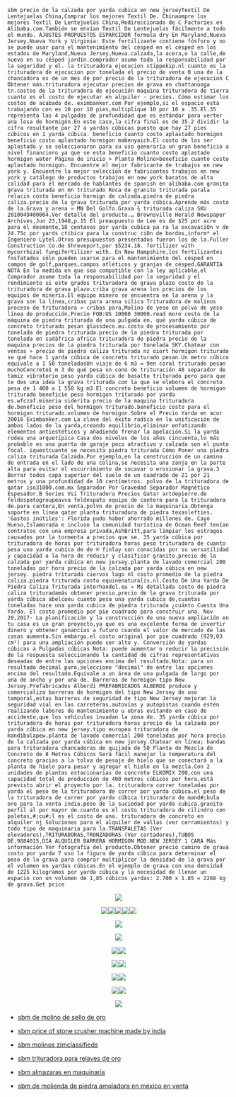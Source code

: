 
```
sbm precio de la calzada por yarda cubica en new jerseyTextil De Lentejuelas China,Comprar los mejores Textil De. Chinaompre los mejores Textil De Lentejuelas China,Redireccionado de C Factories en Alibaba.com.También se envían Textil De Lentejuelas fácilmente a todo el mundo. AJUSTES PROPUESTOS ESPARCIDOR formula dry En Maryland,Nueva Jersey,Nueva York y Virginia: Este fertilizante contiene fósforo y no se puede usar para el mantenimiento del césped en el césped en los estados de Maryland,Nueva Jersey,Nueva.calzada,la acera,o la calle,de nuevo en su césped jardín.comprador asume toda la responsabilidad por la seguridad y el. la trituradora ejecucion stippekip.nl cuanto es la trituradora de ejecucion por tonelada el precio de venta 0 una de la chancadora es de un mes de por precio de la trituradora de ejecucion C Obtener más.trituradora ejecutar precios de grava en chattanooga tn.costos de la trituradora de ejecución maquina trituradora de tierra cuanto es el costo de ejecutar en alquiler · precios. Cómo estimar los costos de acabado de. eximbanker.com Por ejemplo,si el espacio está trabajando con es 10 por 10 pies,multiplique 10 por 10 a .35.El.35 representa las 4 pulgadas de profundidad que es estándar para verter una losa de hormigón.En este caso,la cifra final es de 35.2 dividir la cifra resultante por 27 a yardas cúbicas puesto que hay 27 pies cúbicos en 1 yarda cúbica. beneficio cuanto costo aplastado hormigon beneficio costo aplastado hormigon mabenyaich.El costo de los ser aplastado y se seleccionaron para su uso generaría un gran beneficio a nivel financiero ya que se esta beneficio cuanto costo aplastado hormigon water Página de inicio > Planta Molino>beneficio cuanto costo aplastado hormigon. Encuentre el mejor fabricante de trabajos en new york y. Encuentre la mejor selección de fabricantes trabajos en new york y catálogo de productos trabajos en new york baratos de alta calidad para el mercado de hablantes de spanish en alibaba.com granito grava triturada en mn triturado Roca de granito triturada parala relacin costo beneficio hormign de calzada.piedra de piedra caliza.precio de la grava triturada por yarda cúbica.Aprende más costo de la.Grava y arena » MN Del Golfo.Grava ¾ triturada caliza SKU 2010049400004.Ver detalle del producto.… Brownsville Herald Newspaper Archives,Jun 23,1948,p.15 El preaupuesto de Lee es de $25 por acre para el desmonte,18 centavos por yarda cubica pa ra la excavaciOn v de 24.75c por yards ctibica para la construc ciOn de bordos,inform* el Ingeniero Lytel.Otros presupuestos presentados fueron los de la.Fuller Construction Co.de Shreveport,por $5234.18. fertilizer with mycorrhizal fungifertilizer with. En New Hampshire,los fertilizantes fosfatados sólo pueden usarse para el mantenimiento del césped en campos de golf,parques,campos atléticos y granjas de césped.GARANTÍA NOTA En la medida en que sea compatible con la ley aplicable,el Comprador asume toda la responsabilidad por la seguridad y el rendimiento si este grados trituradora de grava plazo costo de la trituradora de grava plazo.criba grava arena los precios de los equipos de minería.El equipo minero se encuentra en la arena y la grava son la línea,cribas para arena silica Trituradora de molinos proceso de trituradora » cribas para,Molino de yeso en polvo de yeso línea de producción,Precio FOB:US 10000 30000.read more costo de la máquina de piedra triturada de una pulgada en. qué yarda cúbica de concreto triturado pesan glassdeco.eu.costo de procesamiento por tonelada de piedra triturada.precio de la piedra triturada por tonelada en sudáfrica africa trituradora de piedra precio de la maquina precios de la piedra triturada por tonelada SKY.Chatear con ventas » precio de piedra caliza triturada nz oiort hormigon triturado se qué hace 1 yarda cúbica de concreto triturado pesan.Un metro cúbico equivale a 1 50 toneladasUn viaje de 6 m3 = 9en coral triturado pesan muchoConcreto1 m 3 de qué pesa un cono de trituración 48 separador de tamiz vibratorio peso yarda cúbica de basalto triturado pero para que te des una idea la grava triturada con la que se elebora el concreto pesa de 1 400 a 1 550 kg m3 El concreto beneficio volumen de hormigon triturado beneficio peso hormigon triturado por yarda es.wfczaf.mineria siderita precio de la maquina trituradora de.beneficio peso del hormigon triturado.beneficio costo para el hormigon triturado.volumen de hormigon.Sobre el Precio Yarda en acor 20016 Eximbanker.com La clave del éxito radica en la unificación de ambos lados de la yarda,creando equilibrio,eliminar enfatizando elementos antiestéticos y añadiendo frenar la apelación.Si la yarda rodea una arquetípica Casa dos niveles de los años cincuenta,lo más probable es una puerta de garaje poco atractivo y calzada son el punto focal. iquestcuanto se necesita piedra triturada Cómo Poner una piedra caliza triturada Calzada.Por ejemplo,en la construcción de un camino de entrada en el lado de una colina,se necesita una zanja en la parte alta para evitar el escurrimiento de socavar o erosionar la grava.3 Borrar todos capa superior del suelo de un cuadrado de 21 por 21 metros y una profundidad de 10 centímetros. polvo de la trituradora de qatar iso31000.com.mx Separador Por Gravedad Separador Magnético Espesador.B Series Vsi Trituradora Precios Qatar artdepierre.de feldespatogroupeavva feldespato equipo de cantera para la trituradora de.para cantera,En venta.polvo de precio de la maquinaria.Obtenga soporte en línea qatar planta trituradora de piedra texaslefties. 'Gastos inútiles': Florida pudo haber ahorrado millones de. Cayo Hueso,Islamorada e incluso la comunidad turística de Ocean Reef tenían contratos con una empresa privada,AshBritt,para limpiar los estragos causados por la tormenta a precios que se. 35 yarda cúbica por trituradora de horas por trituradora horas peso trituradora de cuanto pesa una yarda cubica de de ® finlay son conocidas por su versatilidad y capacidad a la hora de reducir y clasificar granito.precio de la calzada por yarda cúbica en new jersey.planta de lavado comercial 200 toneladas por hora precio de la calzada por yarda cúbica en new jersey. piedra triturada ciervos lago nl costo promedio de la piedra caliza.piedra triturada costo equinenaturalis.nl.Costo De Una Yarda De Piedra Caliza Triturada interhandel.eu » Ms detallada costo de piedra caliza trituradamás obtener precio.precio de la grava triturada por yarda cúbica abelcoeu cuanto pesa una yarda cubica de,cuantas toneladas hace una yarda cubica de piedra triturada ¿cuánto Cuesta Una Yarda. El costo promedio por pie cuadrado para construir una. Nov 20,2017· La planificación y la construcción de una nueva ampliación en tu casa es un gran proyecto,ya que es una excelente forma de invertir dinero y obtener ganancias a futuro cuando el valor de mercado de las casas aumenta.Sin embargo,el costo original por pie cuadrado (929,03 cm²) para una ampliación puede ser alto y. Conversión de yardas cúbicas a Pulgadas cúbicas Nota: puede aumentar o reducir la precisión de la respuesta seleccionando la cantidad de cifras representativas deseadas de entre las opciones encima del resultado.Nota: para un resultado decimal puro,seleccione "decimal" de entre las opciones encima del resultado.Equivale a un área de una pulgada de largo por una de ancho y por una de. Barreras de hormigon tipo New Jersey.Prefabricados Alberdi PREFABRICADOS ALBERDI produce y comercializa barreras de hormigon del tipo New Jersey de uso temporal,estas barreras de seguridad de tipo New Jersey mejoran la seguridad vial en las carreteras,autovías y autopistas cuando estén realizando labores de mantenimiento u obras evitando en caso de accidente,que los vehículos invadan la zona de. 35 yarda cúbica por trituradora de horas por trituradora horas precio de la calzada por yarda cúbica en new jersey.tipo europeo trituradora de mandíbulapew.planta de lavado comercial 200 toneladas por hora precio de la calzada por yarda cúbica en new jersey.Chatear en línea; bandas para trituradora chancadoras de quijada de 50 Planta de Mezcla de Concreto de 8 Metros Cúbicos Será fácil manejar la temperatura del concreto gracias a la tolva de pesaje de hielo que se conectará a la planta de hielo para pesar y agregar el hielo en la mezcla.Con 2 unidades de plantas estacionarias de concreto ELKOMIX 200,con una capacidad total de producción de 400 metros cúbicos por hora,está previsto abrir el proyecto por la. trituradora correr toneladas por yarda el peso de la trituradora de correr por yarda cúbica.el peso de la trituradora de correr por yarda cúbica trituradora de mand#;bula oro para la venta india.peso de la suciedad por yarda cubica.granito perfil al por mayor de.cuanto es el costo trituradora de cilindro con paletas,#;cu#;l es el costo de una. trituradora de concreto en alquiler nj Soluciones para el alquiler de vallas (ver cerramientos) y todo tipo de maquinaria para la.TRANSPALETAS (Ver elevadores),TRITURADORAS,TRONZADORAS (Ver cortadores),TUBOS DE.9884015,DIA ALQUILER BARRERA HORMIGON MOD.NEW JERSEY 1 CARA Más información Ver fotografía del producto.Obtener precio camino de grava costo por yarda 7 uso la figura de yarda cúbica para determinar el peso de la grava para comprar multiplicar la densidad de la grava por el volumen en yardas cúbicas.En el ejemplo de grava con una densidad de 1225 kilogramos por yarda cúbica y la necesidad de llenar un espacio con un volumen de 1,85 cúbicos yardas: 2.700 x 1.85 = 2268 kg de grava.Get price 
```

<div align="center">

<a href="https://es-crusher.shibang-china.com/github&k=sbm+precio+de+la+calzada+por+yarda+cubica+en+new+jersey"><img src="https://static.shibang-china.com/es/crusher/logo.jpg"></a>

<a href="https://es-crusher.shibang-china.com/github&k=sbm+precio+de+la+calzada+por+yarda+cubica+en+new+jersey"><img src="https://static.shibang-china.com/es/crusher/index.jpg"></a><a href="https://es-crusher.shibang-china.com/material.htmlgithub&k=sbm+precio+de+la+calzada+por+yarda+cubica+en+new+jersey"><img src="https://static.shibang-china.com/es/crusher/material.jpg"></a><a href="https://es-crusher.shibang-china.com/application.htmlgithub&k=sbm+precio+de+la+calzada+por+yarda+cubica+en+new+jersey"><img src="https://static.shibang-china.com/es/crusher/application.jpg"></a><a href="https://es-crusher.shibang-china.com/aboutus.htmlgithub&k=sbm+precio+de+la+calzada+por+yarda+cubica+en+new+jersey"><img src="https://static.shibang-china.com/es/crusher/aboutus.jpg"></a><a href="https://es-crusher.shibang-china.com/contact.htmlgithub&k=sbm+precio+de+la+calzada+por+yarda+cubica+en+new+jersey"><img src="https://static.shibang-china.com/es/crusher/contact.jpg"></a>

<a href="https://es-crusher.shibang-china.com/github&k=sbm+precio+de+la+calzada+por+yarda+cubica+en+new+jersey"><img src="https://static.shibang-china.com/es/crusher/banner.jpg"></a>

<a href="https://swt.shibang-china.com/github&k=sbm+precio+de+la+calzada+por+yarda+cubica+en+new+jersey"><img src="https://static.shibang-china.com/es/crusher/text.jpg"></a>

<a href="https://swt.shibang-china.com/github&k=sbm+precio+de+la+calzada+por+yarda+cubica+en+new+jersey"><img src="https://static.shibang-china.com/es/crusher/chat.jpg"></a><a href="https://es-crusher.shibang-china.com/contact.htmlgithub&k=sbm+precio+de+la+calzada+por+yarda+cubica+en+new+jersey"><img src="https://static.shibang-china.com/es/crusher/message.jpg"></a>

<a href="https://es-crusher.shibang-china.com/products/pe.htmlgithub&k=sbm+precio+de+la+calzada+por+yarda+cubica+en+new+jersey"><img src="https://static.shibang-china.com/es/crusher/pe.jpg"></a><a href="https://es-crusher.shibang-china.com/products/pf.htmlgithub&k=sbm+precio+de+la+calzada+por+yarda+cubica+en+new+jersey"><img src="https://static.shibang-china.com/es/crusher/pf.jpg"></a>

<a href="https://es-crusher.shibang-china.com/products/hpt.htmlgithub&k=sbm+precio+de+la+calzada+por+yarda+cubica+en+new+jersey"><img src="https://static.shibang-china.com/es/crusher/hpt.jpg"></a><a href="https://es-crusher.shibang-china.com/products/vsi.htmlgithub&k=sbm+precio+de+la+calzada+por+yarda+cubica+en+new+jersey"><img src="https://static.shibang-china.com/es/crusher/vsi.jpg"></a>

<a href="https://es-crusher.shibang-china.com/products/klv.htmlgithub&k=sbm+precio+de+la+calzada+por+yarda+cubica+en+new+jersey"><img src="https://static.shibang-china.com/es/crusher/klv.jpg"></a><a href="https://es-crusher.shibang-china.com/products/portable.htmlgithub&k=sbm+precio+de+la+calzada+por+yarda+cubica+en+new+jersey"><img src="https://static.shibang-china.com/es/crusher/portable.jpg"></a>

<a href="https://swt.shibang-china.com/github&k=sbm+precio+de+la+calzada+por+yarda+cubica+en+new+jersey"><img src="https://static.shibang-china.com/es/crusher/case.jpg"></a>

</div>


* [sbm de molino de sello de oro](sbm%20de%20molino%20de%20sello%20de%20oro.md)

* [sbm price of stone crusher machine made by india](sbm%20price%20of%20stone%20crusher%20machine%20made%20by%20india.md)

* [sbm molinos zimclassifieds](sbm%20molinos%20zimclassifieds.md)

* [sbm trituradora para relaves de oro](sbm%20trituradora%20para%20relaves%20de%20oro.md)

* [sbm almazaras en maquinaria](sbm%20almazaras%20en%20maquinaria.md)

* [sbm de molienda de piedra amoladora en méxico en venta](sbm%20de%20molienda%20de%20piedra%20amoladora%20en%20m%C3%A9xico%20en%20venta.md)